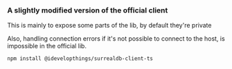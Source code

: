 ### A slightly modified version of the official client

This is mainly to expose some parts of the lib, by default they're private

Also, handling connection errors if it's not possible to connect to the host, is impossible in the official lib.

```shell
npm install @idevelopthings/surrealdb-client-ts
```
